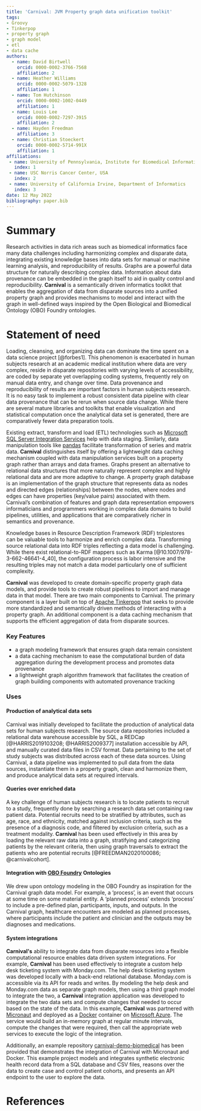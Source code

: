 ```yaml
---
title: 'Carnival: JVM Property graph data unification toolkit'
tags:
- Groovy
- Tinkerpop
- property graph
- graph model
- etl
- data cache
authors: 
  - name: David Birtwell
    orcid: 0000-0002-3766-7568
    affiliation: 2
  - name: Heather Williams
    orcid: 0000-0002-5079-1328
    affiliation: 1
  - name: Tom Hutchinson
    orcid: 0000-0002-1002-0449
    affiliation: 1
  - name: Louis Lee
    orcid: 0000-0002-7297-3915
    affiliation: 2
  - name: Hayden Freedman
    affiliation: 3
  - name: Christian Stoeckert
    orcid: 0000-0002-5714-991X
    affiliation: 1
affiliations:
 - name: University of Pennsylvania, Institute for Biomedical Informatics
   index: 1
 - name: USC Norris Cancer Center, USA
   index: 2
 - name: University of California Irvine, Department of Informatics
   index: 3
date: 12 May 2022
bibliography: paper.bib
---
```


# Summary
Research activities in data rich areas such as biomedical informatics face many data challenges including harmonizing complex and disparate data, integrating existing knowledge bases into data sets for manual or machine learning analysis, and reproducibility of results. Graphs are a powerful data structure for naturally describing complex data. Information about data provenance can be embedded in the graph itself to aid in quality control and reproducibility. **Carnival** is a semantically driven informatics toolkit that enables the aggregation of data from disparate sources into a unified property graph and provides mechanisms to model and interact with the graph in well-defined ways inspired by the Open Biological and Biomedical Ontology (OBO) Foundry ontologies.  

# Statement of need
Loading, cleansing, and organizing data can dominate the time spent on a data science project [@forbes1]. This phenomenon is exacerbated in human subjects research at an academic medical institution where data are very complex, reside in disparate repositories with varying levels of accessibility, are coded by separate yet overlapping coding systems, frequently rely on manual data entry, and change over time. Data provenance and reproducibility of results are important factors in human subjects research. It is no easy task to implement a robust consistent data pipeline with clear data provenance that can be rerun when source data change. While there are several mature libraries and toolkits that enable visualization and statistical computation once the analytical data set is generated, there are comparatively fewer data preparation tools.

Existing extract, transform and load (ETL) technologies such as [Microsoft SQL Server Integration Services](https://docs.microsoft.com/en-us/sql/integration-services/sql-server-integration-services) help with data staging. Similarly, data manipulation tools like [pandas](https://pandas.pydata.org) facilitate transformation of series and matrix data. **Carnival** distinguishes itself by offering a lightweight data caching mechanism coupled with data manipulation services built on a property graph rather than arrays and data frames. Graphs present an alternative to relational data structures that more naturally represent complex and highly relational data and are more adaptive to change. A property graph database is an implementation of the graph structure that represents data as nodes and directed edges (relationships) between the nodes, where nodes and edges can have properties (key/value pairs) associated with them. Carnival’s combination of features and graph data representation empowers informaticians and programmers working in complex data domains to build pipelines, utilities, and applications that are comparatively richer in semantics and provenance.

Knowledge bases in Resource Description Framework (RDF) triplestores can be valuable tools to harmonize and enrich complex data. Transforming source relational data into RDF triples reflecting a data model is challenging. While there exist relational-to-RDF mappers such as Karma [@10.1007/978-3-662-46641-4_40], the configuration process is labor intensive and the resulting triples may not match a data model particularly one of sufficient complexity.

**Carnival** was developed to create domain-specific property graph data models, and provide tools to create robust pipelines to import and manage data in that model. There are two main components to Carnival. The primary component is a layer built on top of [Apache Tinkerpop](https://tinkerpop.apache.org) that seeks to provide more standardized and semantically driven methods of interacting with a property graph. An additional component is a data caching mechanism that supports the efficient aggregation of data from disparate sources.



### Key Features
- a graph modeling framework that ensures graph data remain consistent
- a data caching mechanism to ease the computational burden of data aggregation during the development process and promotes data provenance
- a lightweight graph algorithm framework that facilitates the creation of graph building components with automated provenance tracking

### Uses

#### Production of analytical data sets
Carnival was initially developed to facilitate the production of analytical data sets for human subjects research. The source data repositories included a relational data warehouse accessible by SQL, a REDCap [@HARRIS2019103208; @HARRIS2009377] installation accessible by API, and manually curated data files in CSV format. Data pertaining to the set of study subjects was distributed across each of these data sources. Using Carnival, a data pipeline was implemented to pull data from the data sources, instantiate them in a property graph, clean and harmonize them, and produce analytical data sets at required intervals.

#### Queries over enriched data
A key challenge of human subjects research is to locate patients to recruit to a study, frequently done by searching a research data set containing raw patient data. Potential recruits need to be stratified by attributes, such as age, race, and ethnicity, matched against inclusion criteria, such as the presence of a diagnosis code, and filtered by exclusion criteria, such as a treatment modality. **Carnival** has been used effectively in this area by loading the relevant raw data into a graph, stratifying and categorizing patients by the relevant criteria, then using graph traversals to extract the patients who are potential recruits [@FREEDMAN2020100086; @carnivalcohort].

#### Integration with [OBO Foundry](https://obofoundry.org) Ontologies
We drew upon ontology modeling in the OBO Foundry as inspiration for the Carnival graph data model. For example, a ‘process’, is an event that occurs at some time on some material entity. A ‘planned process’ extends ‘process’ to include a pre-defined plan, participants, inputs, and outputs. In the Carnival graph, healthcare encounters are modeled as planned processes, where participants include the patient and clinician and the outputs may be diagnoses and medications.

#### System integrations
**Carnival's** ability to integrate data from disparate resources into a flexible computational resource enables data driven system integrations. For example, **Carnival** has been used effectively to integrate a custom help desk ticketing system with Monday.com. The help desk ticketing system was developed locally with a back-end relational database. Monday.com is accessible via its API for reads and writes. By modeling the help desk and Monday.com data as separate graph models, then using a third graph model to integrate the two, a **Carnival** integration application was developed to integrate the two data sets and compute changes that needed to occur based on the state of the data. In this example, **Carnival** was partnered with [Micronaut](https://micronaut.io) and deployed as a [Docker](https://www.docker.com) container on [Microsoft Azure](https://azure.microsoft.com/). The service would build an in-memory graph at regular minute intervals, compute the changes that were required, then call the appropriate web services to execute the logic of the integration.

Additionally, an example repository [carnival-demo-biomedical](https://github.com/carnival-data/carnival-demo-biomedical) has been provided that demonstrates the integration of Carnival with Micronaut and Docker. This example project models and integrates synthetic electronic health record data from a SQL database and CSV files, reasons over the data to create case and control patient cohorts, and presents an API endpoint to the user to explore the data.

# References
